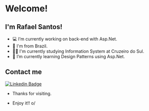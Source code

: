 # Welcome!

## I'm Rafael Santos!

- 💻 I’m currently working on back-end with Asp.Net.
- 🏡 I'm from Brazil.
- 👨‍🎓 I'm currently studying Information System at Cruzeiro do Sul.
- 📘 I’m currently learning Design Patterns using Asp.Net.

## Contact me

[![Linkedin Badge](https://img.shields.io/badge/-LinkedIn-blue?style=flat-square&logo=Linkedin&logoColor=white&link=https://www.linkedin.com/in/rafael-santos-165443122)](https://www.linkedin.com/in/rafael-santos-165443122)



- Thanks for visiting.

- Enjoy it!! o/
